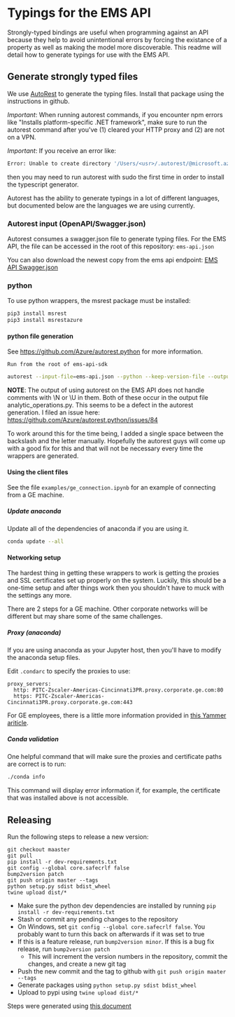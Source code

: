 # Typings for the EMS API

Strongly-typed bindings are useful when programming against an API because they help to avoid unintentional errors by forcing the existance of a property as well as making the model more discoverable. This readme will detail how to generate typings for use with the EMS API.

## Generate strongly typed files

We use [AutoRest](https://github.com/Azure/autorest) to generate the typing files. Install that package using the instructions in github.

*Important*: When running autorest commands, if you encounter npm errors like "Installs platform-specific .NET framework", make sure to run the autorest command after you've (1) cleared your HTTP proxy and (2) are not on a VPN.

*Important*: If you receive an error like:

```bash
Error: Unable to create directory '/Users/<usr>/.autorest/@microsoft.azure_autorest.typescript@2.3.3/'.
```

then you may need to run autorest with sudo the first time in order to install the typescript generator.

Autorest has the ability to generate typings in a lot of different languages, but documented below are the languages we are using currently.

### Autorest input (OpenAPI/Swagger.json)

Autorest consumes a swagger.json file to generate typing files. For the EMS API, the file can be accessed in the root of this repository:
`ems-api.json`

You can also download the newest copy from the ems api endpoint:
[EMS API Swagger.json](https://ems.efoqa.com/api/v2/swagger)


### python

To use python wrappers, the msrest package must be installed:

```bash
pip3 install msrest
pip3 install msrestazure
```

#### python file generation

See <https://github.com/Azure/autorest.python> for more information.

`Run from the root of ems-api-sdk`

```bash
autorest --input-file=ems-api.json --python --keep-version-file --output-folder=. --add-credentials --override-client-name=emsapi
```

**NOTE**: The output of using autorest on the EMS API does not handle comments with \N or \U in them. Both of these occur in the output file analytic_operations.py. This seems to be a defect in the autorest generation. I filed an issue here:
<https://github.com/Azure/autorest.python/issues/84>


To work around this for the time being, I added a single space between the backslash and the letter manually. Hopefully the autorest guys will come up with a good fix for this and that will not be necessary every time the wrappers are generated.

#### Using the client files

See the file `examples/ge_connection.ipynb` for an example of connecting from a GE machine.

##### Update anaconda

Update all of the dependencies of anaconda if you are using it.

```bash
conda update --all
```

#### Networking setup

The hardest thing in getting these wrappers to work is getting the proxies and SSL certificates
set up properly on the system. Luckily, this should be a one-time setup and after things work
then you shouldn't have to muck with the settings any more.

There are 2 steps for a GE machine. Other corporate networks will be different but may share some
of the same challenges.

##### Proxy (anaconda)

If you are using anaconda as your Jupyter host, then you'll have to modify the anaconda setup files.

Edit `.condarc` to specify the proxies to use:

```text
proxy_servers:
  http: PITC-Zscaler-Americas-Cincinnati3PR.proxy.corporate.ge.com:80
  https: PITC-Zscaler-Americas-Cincinnati3PR.proxy.corporate.ge.com:443
```

For GE employees, there is a little more information provided in [this Yammer ariticle](https://www.yammer.com/ge.com/#/Threads/show?threadId=1183823411&search_origin=global&scoring=linear1Y-prankie-group-private-higher&match=any-exact&search_sort=relevance&page=1&search=%2Bproxy%20%2Bjupyter).

##### Conda validation

One helpful command that will make sure the proxies and certificate paths are correct is to run:

```bash
./conda info
```

This command will display error information if, for example, the certificate that was installed above is not accessible.

## Releasing 

Run the following steps to release a new version:

```
git checkout maaster
git pull
pip install -r dev-requirements.txt
git config --global core.safecrlf false
bump2version patch
git push origin master --tags
python setup.py sdist bdist_wheel
twine upload dist/*
```

* Make sure the python dev dependencies are installed by running `pip install -r dev-requirements.txt`
* Stash or commit any pending changes to the repository
* On Windows, set `git config --global core.safecrlf false`. You probably want to turn this back on afterwards if it was set to true
* If this is a feature release, run `bump2version minor`. If this is a bug fix release, run `bump2version patch`
    * This will increment the version numbers in the repository, commit the changes, and create a new git tag
* Push the new commit and the tag to github with `git push origin maater --tags`
* Generate packages using `python setup.py sdist bdist_wheel`
* Upload to pypi using `twine upload dist/*`

 Steps were generated using [this document](https://realpython.com/pypi-publish-python-package/)